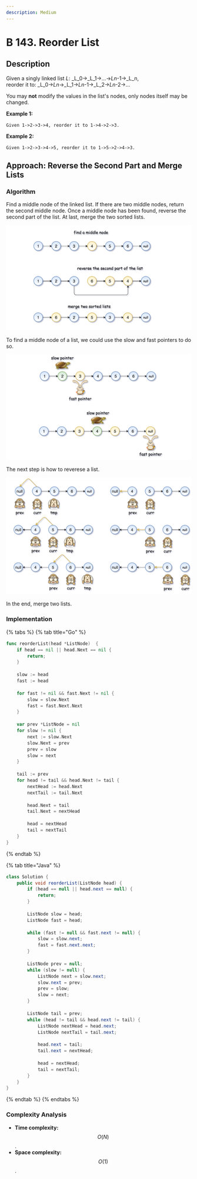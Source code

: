 ```yaml
---
description: Medium
---
```


# B 143. Reorder List

## Description

Given a singly linked list _L_: _L_0→_L_1→…→_Ln_-1→_L_n,  
reorder it to: _L_0→_Ln_→_L_1→_Ln_-1→_L_2→_Ln_-2→…

You may **not** modify the values in the list's nodes, only nodes itself may be changed.

**Example 1:**

```text
Given 1->2->3->4, reorder it to 1->4->2->3.
```

**Example 2:**

```text
Given 1->2->3->4->5, reorder it to 1->5->2->4->3.
```

## Approach: Reverse the Second Part and Merge Lists

### Algorithm

Find a middle node of the linked list. If there are two middle nodes, return the second middle node. Once a middle node has been found, reverse the second part of the list. At last, merge the two sorted lists.

![](../../../.gitbook/assets/image%20%28183%29.png)

To find a middle node of a list, we could use the slow and fast pointers to do so.

![](../../../.gitbook/assets/image%20%28188%29.png)

The next step is how to reverese a list.

![](../../../.gitbook/assets/image%20%28185%29.png)

In the end, merge two lists.

### Implementation

{% tabs %}
{% tab title="Go" %}
```go
func reorderList(head *ListNode)  {
    if head == nil || head.Next == nil {
        return;
    }
    
    slow := head
    fast := head
    
    for fast != nil && fast.Next != nil {
        slow = slow.Next
        fast = fast.Next.Next
    }
    
    var prev *ListNode = nil
    for slow != nil {
        next := slow.Next
        slow.Next = prev
        prev = slow
        slow = next
    }
    
    tail := prev
    for head != tail && head.Next != tail {
        nextHead := head.Next
        nextTail := tail.Next
        
        head.Next = tail
        tail.Next = nextHead
        
        head = nextHead
        tail = nextTail
    }
}
```
{% endtab %}

{% tab title="Java" %}
```java
class Solution {
    public void reorderList(ListNode head) {
        if (head == null || head.next == null) {
            return;
        }

        ListNode slow = head;
        ListNode fast = head;

        while (fast != null && fast.next != null) {
            slow = slow.next;
            fast = fast.next.next;
        }

        ListNode prev = null;
        while (slow != null) {
            ListNode next = slow.next;
            slow.next = prev;
            prev = slow;
            slow = next;
        }

        ListNode tail = prev;
        while (head != tail && head.next != tail) {
            ListNode nextHead = head.next;
            ListNode nextTail = tail.next;

            head.next = tail;
            tail.next = nextHead;

            head = nextHead;
            tail = nextTail;
        }
    }
}
```
{% endtab %}
{% endtabs %}

### Complexity Analysis

* **Time complexity:** $$O(N)$$.
* **Space complexity:** $$O(1)$$.

